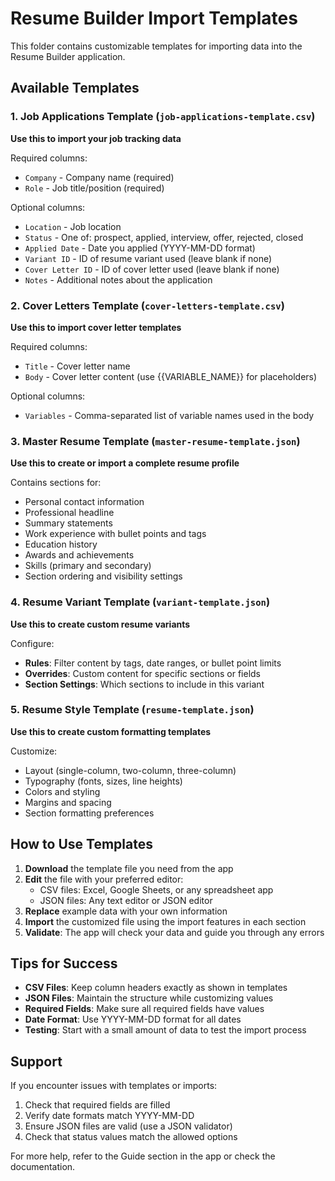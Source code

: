# Resume Builder Import Templates

This folder contains customizable templates for importing data into the Resume Builder application.

## Available Templates

### 1. Job Applications Template (`job-applications-template.csv`)
**Use this to import your job tracking data**

Required columns:
- `Company` - Company name (required)
- `Role` - Job title/position (required)

Optional columns:
- `Location` - Job location
- `Status` - One of: prospect, applied, interview, offer, rejected, closed
- `Applied Date` - Date you applied (YYYY-MM-DD format)
- `Variant ID` - ID of resume variant used (leave blank if none)
- `Cover Letter ID` - ID of cover letter used (leave blank if none)
- `Notes` - Additional notes about the application

### 2. Cover Letters Template (`cover-letters-template.csv`)
**Use this to import cover letter templates**

Required columns:
- `Title` - Cover letter name
- `Body` - Cover letter content (use {{VARIABLE_NAME}} for placeholders)

Optional columns:
- `Variables` - Comma-separated list of variable names used in the body

### 3. Master Resume Template (`master-resume-template.json`)
**Use this to create or import a complete resume profile**

Contains sections for:
- Personal contact information
- Professional headline
- Summary statements
- Work experience with bullet points and tags
- Education history
- Awards and achievements
- Skills (primary and secondary)
- Section ordering and visibility settings

### 4. Resume Variant Template (`variant-template.json`)
**Use this to create custom resume variants**

Configure:
- **Rules**: Filter content by tags, date ranges, or bullet point limits
- **Overrides**: Custom content for specific sections or fields
- **Section Settings**: Which sections to include in this variant

### 5. Resume Style Template (`resume-template.json`)
**Use this to create custom formatting templates**

Customize:
- Layout (single-column, two-column, three-column)
- Typography (fonts, sizes, line heights)
- Colors and styling
- Margins and spacing
- Section formatting preferences

## How to Use Templates

1. **Download** the template file you need from the app
2. **Edit** the file with your preferred editor:
   - CSV files: Excel, Google Sheets, or any spreadsheet app
   - JSON files: Any text editor or JSON editor
3. **Replace** example data with your own information
4. **Import** the customized file using the import features in each section
5. **Validate**: The app will check your data and guide you through any errors

## Tips for Success

- **CSV Files**: Keep column headers exactly as shown in templates
- **JSON Files**: Maintain the structure while customizing values
- **Required Fields**: Make sure all required fields have values
- **Date Format**: Use YYYY-MM-DD format for all dates
- **Testing**: Start with a small amount of data to test the import process

## Support

If you encounter issues with templates or imports:
1. Check that required fields are filled
2. Verify date formats match YYYY-MM-DD
3. Ensure JSON files are valid (use a JSON validator)
4. Check that status values match the allowed options

For more help, refer to the Guide section in the app or check the documentation.